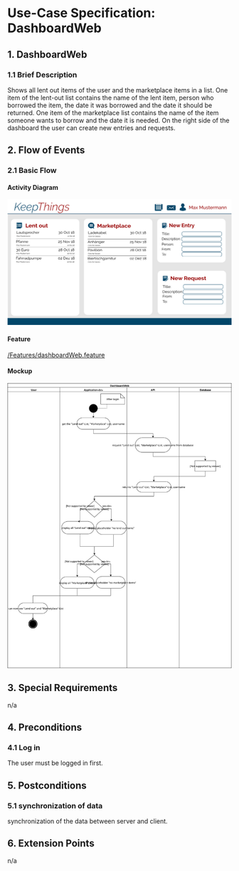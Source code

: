 # Use-Case Specification: DashboardWeb


## 1.                  DashboardWeb

### 1.1               Brief Description
Shows all lent out items of the user and the marketplace items in a list. One item of the lent-out list contains the name of the lent item, person who borrowed the item, the date it was borrowed and the date it should be returned. One item of the marketplace list contains the name of the item someone wants to borrow and the date it is needed. On the right side of the dashboard the user can create new entries and requests.


## 2.                  Flow of Events

### 2.1               Basic Flow

#### Activity Diagram
![Alt-Text](DashboardWebMokup-01.svg)
#### Feature
[/Features/dashboardWeb.feature](https://github.com/KeepThings/KeepThingsWeb/blob/master/recources/Features/dashboardWeb.feature)
#### Mockup
![Alt-Text](DahboardWebDiagram.svg)
	
## 3.                  Special Requirements
n/a


## 4.                  Preconditions

### 4.1               Log in
 The user must be logged in first.
 
 
## 5.                  Postconditions

### 5.1               synchronization of data
synchronization of the data between server and client.


## 6.                  Extension Points
n/a 


